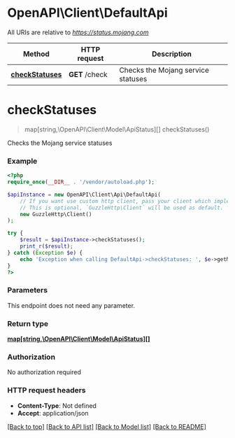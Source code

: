# OpenAPI\Client\DefaultApi

All URIs are relative to *https://status.mojang.com*

Method | HTTP request | Description
------------- | ------------- | -------------
[**checkStatuses**](DefaultApi.md#checkStatuses) | **GET** /check | Checks the Mojang service statuses


# **checkStatuses**
> map[string,\OpenAPI\Client\Model\ApiStatus][] checkStatuses()

Checks the Mojang service statuses

### Example
```php
<?php
require_once(__DIR__ . '/vendor/autoload.php');

$apiInstance = new OpenAPI\Client\Api\DefaultApi(
    // If you want use custom http client, pass your client which implements `GuzzleHttp\ClientInterface`.
    // This is optional, `GuzzleHttp\Client` will be used as default.
    new GuzzleHttp\Client()
);

try {
    $result = $apiInstance->checkStatuses();
    print_r($result);
} catch (Exception $e) {
    echo 'Exception when calling DefaultApi->checkStatuses: ', $e->getMessage(), PHP_EOL;
}
?>
```

### Parameters
This endpoint does not need any parameter.

### Return type

[**map[string,\OpenAPI\Client\Model\ApiStatus][]**](../Model/map.md)

### Authorization

No authorization required

### HTTP request headers

 - **Content-Type**: Not defined
 - **Accept**: application/json

[[Back to top]](#) [[Back to API list]](../../README.md#documentation-for-api-endpoints) [[Back to Model list]](../../README.md#documentation-for-models) [[Back to README]](../../README.md)

